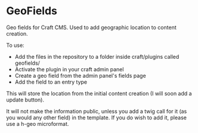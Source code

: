 GeoFields
=========

Geo fields for Craft CMS. Used to add geographic location to content creation.

To use:
* Add the files in the repository to a folder inside craft/plugins called geofields/
* Activate the plugin in your craft admin panel
* Create a geo field from the admin panel's fields page
* Add the field to an entry type

This will store the location from the initial content creation (I will soon add a update button).

It will not make the information public, unless you add a twig call for it (as you would any other field) in the template. If you do wish to add it, please use a h-geo microformat.
